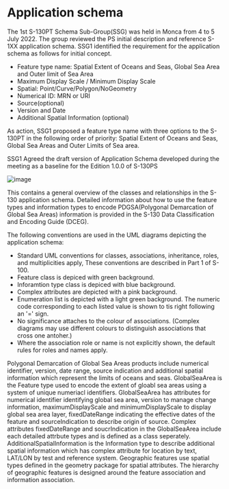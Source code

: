 # Application schema

The 1st S-130PT Schema Sub-Group(SSG) was held in Monca from 4 to 5 July 2022. 
The group reviewed the PS initial description and reference S-1XX application schema. 
SSG1 identified the requirement for the application schema as follows for initial concept. 

  - Feature type name: Spatial Extent of Oceans and Seas, Global Sea Area and Outer limit of Sea Area
  - Maximum Display Scale / Minimum Display Scale
  - Spatial: Point/Curve/Polygon/NoGeometry
  - Numerical ID: MRN or URI
  - Source(optional)
  - Version and Date
  - Additional Spatial Information (optional)

As action, SSG1 proposed a feature type name with three options to the S-130PT in the following order of priority: Spatial Extent of Oceans and Seas, Global Sea Areas and Outer Limits of Sea area.

SSG1 Agreed the draft version of Application Schema developed during the meeting as a baseline for the Edition 1.0.0 of S-130PS

![image](https://user-images.githubusercontent.com/77085220/232312667-2b2824fa-0982-4e53-9907-5ea948e61faf.png)

This contains a general overview of the classes and relationships in the S-130 application schema. Detailed information about how to use the feature types and information types to encode PDGSA(Polygonal Demarcation of Global Sea Areas) information is provided in the S-130 Data Classification and Encoding Guide (DCEG).

The following conventions are used in the UML diagrams depicting the application schema:
  - Standard UML conventions for classes, associations, inheritance, roles, and multiplicities apply, These conventions are described in Part 1 of S-100.
  - Feature class is depiced with green background.
  - Inforamtion type class is depiced with blue background.
  - Complex attributes are depicted with a pink background.
  - Enumeration list is depicted with a light green background. The numeric code corresponding to each listed value is shown to tis right following an '=' sign.
  - No significance attaches to the colour of associations. (Complex diagrams may use different colours to distinguish associations that cross one antoher.)
  - Where the association role or name is not explicitly shown, the default rules for roles and names apply. 
  
Polygonal Demarcation of Global Sea Areas products include numerical identifier, version, date range, source indication and additional spatial information which represent the limits of oceans and seas. GlobalSeaArea is the Feature type used to encode the extent of gloabl sea areas using a system of unique numeriacl identifiers. GlobalSeaArea has attributes for numerical identifier identifying global sea area, version to manage change information, maximumDisplayScale and minimumDisplayScale to display global sea area layer, fixedDateRange indicating the effective dates of the feature and sourceIndication to describe origin of source. 
Complex attributes fixedDateRange and soucrIndication in the GlobalSeaArea include each detailed attrbute types and is defined as a class seperately. 
AdditionalSpatialInformation is the Information type to describe additional spatial information which has complex attribute for location by text, LAT/LON by test and reference system. 
Geographic features use spatial types defined in the geometry package for spatial attributes. 
The hierarchy of geographic features is designed around the feature association and information association. 
